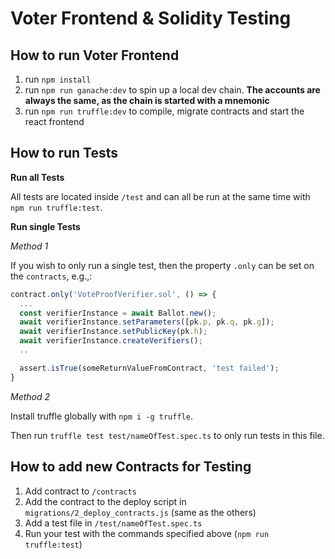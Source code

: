 # Voter Frontend & Solidity Testing

## How to run Voter Frontend

1. run `npm install`
2. run `npm run ganache:dev` to spin up a local dev chain. **The accounts are always the same, as the chain is started with a mnemonic**
3. run `npm run truffle:dev` to compile, migrate contracts and start the react frontend

## How to run Tests

**Run all Tests**

All tests are located inside `/test` and can all be run at the same time with `npm run truffle:test`.

**Run single Tests**

_Method 1_

If you wish to only run a single test, then the property `.only` can be set on the `contracts`, e.g.,:

```javascript
contract.only('VoteProofVerifier.sol', () => {
  ...
  const verifierInstance = await Ballot.new();
  await verifierInstance.setParameters([pk.p, pk.q, pk.g]);
  await verifierInstance.setPublicKey(pk.h);
  await verifierInstance.createVerifiers();
  ..

  assert.isTrue(someReturnValueFromContract, 'test failed');
}

```

_Method 2_

Install truffle globally with `npm i -g truffle`.

Then run `truffle test test/nameOfTest.spec.ts` to only run tests in this file.

## How to add new Contracts for Testing

1. Add contract to `/contracts`
2. Add the contract to the deploy script in `migrations/2_deploy_contracts.js` (same as the others)
3. Add a test file in `/test/nameOfTest.spec.ts`
4. Run your test with the commands specified above (`npm run truffle:test`)
